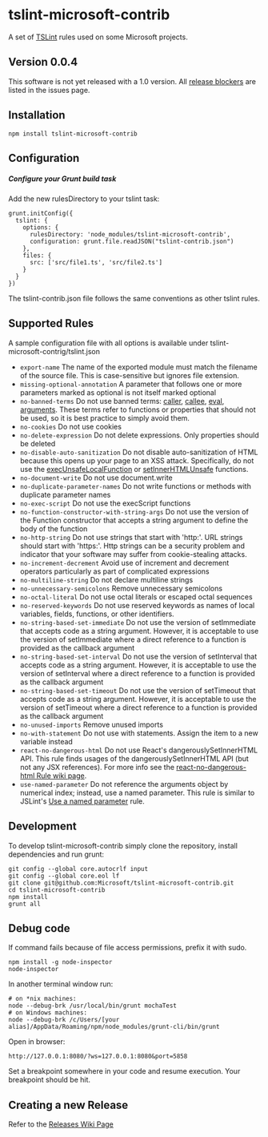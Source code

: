 
tslint-microsoft-contrib
======

A set of [TSLint](https://github.com/palantir/tslint) rules used on some Microsoft projects.

Version 0.0.4
-------------
This software is not yet released with a 1.0 version. 
All [release blockers](https://github.com/Microsoft/tslint-microsoft-contrib/issues?q=is%3Aopen+is%3Aissue+milestone%3A1.0) are listed in the issues page.

Installation
------------

    npm install tslint-microsoft-contrib

Configuration
-------------

##### Configure your Grunt build task

Add the new rulesDirectory to your tslint task: 

    grunt.initConfig({
      tslint: {
        options: {
          rulesDirectory: 'node_modules/tslint-microsoft-contrib',
          configuration: grunt.file.readJSON("tslint-contrib.json")
        },
        files: {
          src: ['src/file1.ts', 'src/file2.ts']
        }
      }
    })

The tslint-contrib.json file follows the same conventions as other tslint rules. 

Supported Rules
-----

A sample configuration file with all options is available under tslint-microsoft-contrig/tslint.json

* `export-name` The name of the exported module must match the filename of the source file. This is case-sensitive but ignores file extension.
* `missing-optional-annotation` A parameter that follows one or more parameters marked as optional is not itself marked optional
* `no-banned-terms` Do not use banned terms: [caller](https://msdn.microsoft.com/library/7t96kt3h(v=vs.94).aspx), [callee](https://msdn.microsoft.com/library/334e1zza(v=vs.94).aspx), [eval](https://msdn.microsoft.com/library/12k71sw7(v=vs.94).aspx), [arguments](https://msdn.microsoft.com/library/he95z461(v=vs.94).aspx). These terms refer to functions or properties that should not be used, so it is best practice to simply avoid them.
* `no-cookies` Do not use cookies
* `no-delete-expression` Do not delete expressions. Only properties should be deleted
* `no-disable-auto-sanitization` Do not disable auto-sanitization of HTML because this opens up your page to an XSS attack. Specifically, do not use the [execUnsafeLocalFunction](https://msdn.microsoft.com/en-us/library/windows/apps/hh767331.aspx) or [setInnerHTMLUnsafe](https://msdn.microsoft.com/en-us/library/windows/apps/br211696.aspx) functions.
* `no-document-write` Do not use document.write
* `no-duplicate-parameter-names` Do not write functions or methods with duplicate parameter names
* `no-exec-script` Do not use the execScript functions
* `no-function-constructor-with-string-args` Do not use the version of the Function constructor that accepts a string argument to define the body of the function
* `no-http-string` Do not use strings that start with 'http:'. URL strings should start with 'https:'. Http strings can be a security problem and indicator that your software may suffer from cookie-stealing attacks.
* `no-increment-decrement` Avoid use of increment and decrement operators particularly as part of complicated expressions
* `no-multiline-string` Do not declare multiline strings
* `no-unnecessary-semicolons` Remove unnecessary semicolons
* `no-octal-literal` Do not use octal literals or escaped octal sequences
* `no-reserved-keywords` Do not use reserved keywords as names of local variables, fields, functions, or other identifiers.
* `no-string-based-set-immediate` Do not use the version of setImmediate that accepts code as a string argument. However, it is acceptable to use the version of setImmediate where a direct reference to a function is provided as the callback argument
* `no-string-based-set-interval` Do not use the version of setInterval that accepts code as a string argument. However, it is acceptable to use the version of setInterval where a direct reference to a function is provided as the callback argument
* `no-string-based-set-timeout` Do not use the version of setTimeout that accepts code as a string argument. However, it is acceptable to use the version of setTimeout where a direct reference to a function is provided as the callback argument
* `no-unused-imports` Remove unused imports
* `no-with-statement` Do not use with statements. Assign the item to a new variable instead
* `react-no-dangerous-html` Do not use React's dangerouslySetInnerHTML API. This rule finds usages of the dangerouslySetInnerHTML API (but not any JSX references). For more info see the [react-no-dangerous-html Rule wiki page](https://github.com/Microsoft/tslint-microsoft-contrib/wiki/react-no-dangerous-html-Rule).
* `use-named-parameter` Do not reference the arguments object by numerical index; instead, use a named parameter. This rule is similar to JSLint's [Use a named parameter](https://jslinterrors.com/use-a-named-parameter) rule.


Development
-----------

To develop tslint-microsoft-contrib simply clone the repository, install dependencies and run grunt:

    git config --global core.autocrlf input
    git config --global core.eol lf
    git clone git@github.com:Microsoft/tslint-microsoft-contrib.git
    cd tslint-microsoft-contrib
    npm install
    grunt all
    
Debug code
-----------
If command fails because of file access permissions, prefix it with sudo.

    npm install -g node-inspector
    node-inspector

In another terminal window run:

    # on *nix machines: 
    node --debug-brk /usr/local/bin/grunt mochaTest
    # on Windows machines: 
    node --debug-brk /c/Users/[your alias]/AppData/Roaming/npm/node_modules/grunt-cli/bin/grunt
    
Open in browser:
    
    http://127.0.0.1:8080/?ws=127.0.0.1:8080&port=5858
    
Set a breakpoint somewhere in your code and resume execution. Your breakpoint should be hit.

Creating a new Release
----------------------

Refer to the [Releases Wiki Page](https://github.com/Microsoft/tslint-microsoft-contrib/wiki/Releases)
